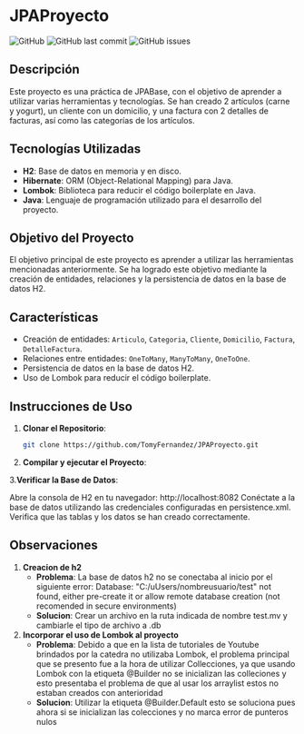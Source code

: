 # JPAProyecto

![GitHub](https://img.shields.io/github/license/TomyFernandez/JPAProyecto)
![GitHub last commit](https://img.shields.io/github/last-commit/TomyFernandez/JPAProyecto)
![GitHub issues](https://img.shields.io/github/issues/TomyFernandez/JPAProyecto)

## Descripción

Este proyecto es una práctica de JPABase, con el objetivo de aprender a utilizar varias herramientas y tecnologías. Se han creado 2 artículos (carne y yogurt), un cliente con un domicilio, y una factura con 2 detalles de facturas, así como las categorías de los artículos.

## Tecnologías Utilizadas

- **H2**: Base de datos en memoria y en disco.
- **Hibernate**: ORM (Object-Relational Mapping) para Java.
- **Lombok**: Biblioteca para reducir el código boilerplate en Java.
- **Java**: Lenguaje de programación utilizado para el desarrollo del proyecto.

## Objetivo del Proyecto

El objetivo principal de este proyecto es aprender a utilizar las herramientas mencionadas anteriormente. Se ha logrado este objetivo mediante la creación de entidades, relaciones y la persistencia de datos en la base de datos H2.

## Características

- Creación de entidades: `Articulo`, `Categoria`, `Cliente`, `Domicilio`, `Factura`, `DetalleFactura`.
- Relaciones entre entidades: `OneToMany`, `ManyToMany`, `OneToOne`.
- Persistencia de datos en la base de datos H2.
- Uso de Lombok para reducir el código boilerplate.

## Instrucciones de Uso

1. **Clonar el Repositorio**:
   ```sh
   git clone https://github.com/TomyFernandez/JPAProyecto.git
2. **Compilar y ejecutar el Proyecto**:

3.**Verificar la Base de Datos**:

Abre la consola de H2 en tu navegador: http://localhost:8082
Conéctate a la base de datos utilizando las credenciales configuradas en persistence.xml.
Verifica que las tablas y los datos se han creado correctamente.

## Observaciones
1. **Creacion de h2**
   - **Problema**: La base de datos h2 no se conectaba al inicio por el siguiente error: Database: "C:/uUsers/nombreusuario/test" not found, either pre-create it or allow remote database creation (not recomended in secure environments)
   - **Solucion**: Crear un archivo en la ruta indicada de nombre test.mv y cambiarle el tipo de archivo a .db
3. **Incorporar el uso de Lombok al proyecto**
   - **Problema**: Debido a que en la lista de tutoriales de Youtube brindados por la catedra no utilizaba Lombok, el problema principal que se presento fue a la hora de utilizar Collecciones, ya que usando Lombok con la etiqueta @Builder no se inicializan las colleciones y esto presentaba el problema de que al usar los arraylist estos no estaban creados con anterioridad
   - **Solucion**: Utilizar la etiqueta @Builder.Default esto se soluciona pues ahora si se inicializan las colecciones y no marca error de punteros nulos

 

